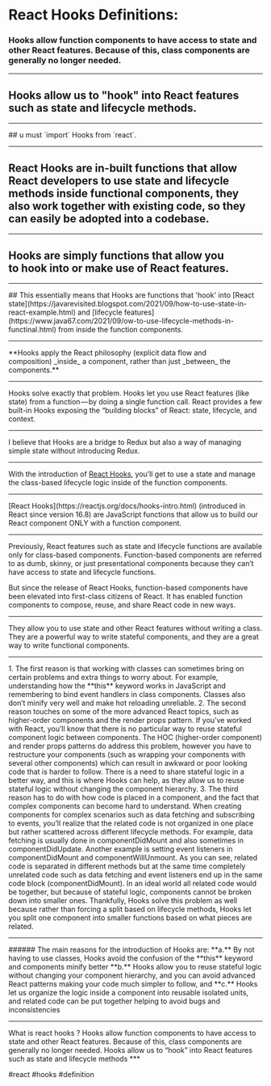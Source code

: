 # React Hooks Definitions:
### Hooks allow function components to have access to state and other React features. Because of this, class components are generally no longer needed.
<hr>

## Hooks allow us to "hook" into React features such as state and lifecycle methods.
<hr>
## u must `import` Hooks from `react`.
<hr>

## React Hooks are in-built functions that allow React developers to use state and lifecycle methods inside functional components, they also work together with existing code, so they can easily be adopted into a codebase.
<hr>

## Hooks are simply functions that allow you to **hook into** or **make use of** React features.
<hr>
## This essentially means that Hooks are functions that 'hook' into [React state](https://javarevisited.blogspot.com/2021/09/how-to-use-state-in-react-example.html) and [lifecycle features](https://www.java67.com/2021/09/ow-to-use-lifecycle-methods-in-functinal.html) from inside the function components.
<hr>
**Hooks apply the React philosophy (explicit data flow and composition) _inside_ a component, rather than just _between_ the components.**
<hr>
Hooks solve exactly that problem. Hooks let you use React features (like state) from a function — by doing a single function call. React provides a few built-in Hooks exposing the “building blocks” of React: state, lifecycle, and context.
<hr>
I believe that Hooks are a bridge to Redux but also a way of managing simple state without introducing Redux.
<hr>

With the introduction of [React Hooks](https://reactjs.org/docs/hooks-intro.html), you’ll get to use a state and manage the class-based lifecycle logic inside of the function components.
<hr>
[React Hooks](https://reactjs.org/docs/hooks-intro.html) (introduced in React since version 16.8) are JavaScript functions that allow us to build our React component ONLY with a function component.
<hr>
Previously, React features such as state and lifecycle functions are available only for class-based components. Function-based components are referred to as dumb, skinny, or just presentational components because they can’t have access to state and lifecycle functions.

But since the release of React Hooks, function-based components have been elevated into first-class citizens of React. It has enabled function components to compose, reuse, and share React code in new ways.
<hr>
They allow you to use state and other React features without writing a class. They are a powerful way to write stateful components, and they are a great way to write functional components.
<hr>
1.  The first reason is that working with classes can sometimes bring on certain problems and extra things to worry about. For example, understanding how the **this** keyword works in JavaScript and remembering to bind event handlers in class components. Classes also don’t minify very well and make hot reloading unreliable.
2.  The second reason touches on some of the more advanced React topics, such as higher-order components and the render props pattern. If you’ve worked with React, you’ll know that there is no particular way to reuse stateful component logic between components. The HOC (higher-order component) and render props patterns do address this problem, however you have to restructure your components (such as wrapping your components with several other components) which can result in awkward or poor looking code that is harder to follow. There is a need to share stateful logic in a better way, and this is where Hooks can help, as they allow us to reuse stateful logic without changing the component hierarchy.
3.  The third reason has to do with how code is placed in a component, and the fact that complex components can become hard to understand. When creating components for complex scenarios such as data fetching and subscribing to events, you’ll realize that the related code is not organized in one place but rather scattered across different lifecycle methods. For example, data fetching is usually done in componentDidMount and also sometimes in componentDidUpdate. Another example is setting event listeners in componentDidMount and componentWillUnmount. As you can see, related code is separated in different methods but at the same time completely unrelated code such as data fetching and event listeners end up in the same code block (componentDidMount). In an ideal world all related code would be together, but because of stateful logic, components cannot be broken down into smaller ones. Thankfully, Hooks solve this problem as well because rather than forcing a split based on lifecycle methods, Hooks let you split one component into smaller functions based on what pieces are related.
<hr>
###### The main reasons for the introduction of Hooks are: **a.** By not having to use classes, Hooks avoid the confusion of the **this** keyword and components minify better **b.** Hooks allow you to reuse stateful logic without changing your component hierarchy, and you can avoid advanced React patterns making your code much simpler to follow, and **c.** Hooks let us organize the logic inside a component into reusable isolated units, and related code can be put together helping to avoid bugs and inconsistencies
<hr>
What is react hooks ? Hooks allow function components to have access to state and other React features. Because of this, class components are generally no longer needed. Hooks allow us to “hook” into React features such as state and lifecycle methods
***

#react #hooks
#definition 